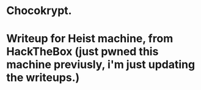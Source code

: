 # Chocokrypt.
# Writeup for Heist machine, from HackTheBox (just pwned this machine previusly, i'm just updating the writeups.)
